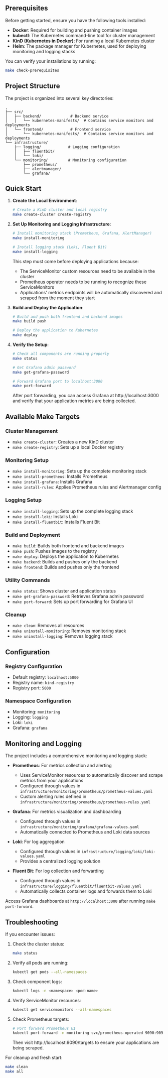 ## Prerequisites

Before getting started, ensure you have the following tools installed:

- **Docker**: Required for building and pushing container images
- **kubectl**: The Kubernetes command-line tool for cluster management
- **KinD (Kubernetes in Docker)**: For running a local Kubernetes cluster
- **Helm**: The package manager for Kubernetes, used for deploying monitoring and logging stacks

You can verify your installations by running:
```bash
make check-prerequisites
```

## Project Structure

The project is organized into several key directories:

```
.
├── src/
│   ├── backend/             # Backend service
│   │   └── kubernetes-manifests/  # Contains service monitors and deployments
│   └── frontend/            # Frontend service
│       └── kubernetes-manifests/  # Contains service monitors and deployments
└── infrastructure/
    ├── logging/            # Logging configuration
    │   ├── fluentbit/
    │   └── loki/
    └── monitoring/         # Monitoring configuration
        ├── prometheus/
        ├── alertmanager/
        └── grafana/
```

## Quick Start

1. **Create the Local Environment**:
   ```bash
   # Create a KinD cluster and local registry
   make create-cluster create-registry
   ```

2. **Set Up Monitoring and Logging Infrastructure**:
   ```bash
   # Install monitoring stack (Prometheus, Grafana, AlertManager)
   make install-monitoring
   
   # Install logging stack (Loki, Fluent Bit)
   make install-logging
   ```

   This step must come before deploying applications because:
   - The ServiceMonitor custom resources need to be available in the cluster
   - Prometheus operator needs to be running to recognize these ServiceMonitors
   - Applications' metrics endpoints will be automatically discovered and scraped from the moment they start

3. **Build and Deploy the Application**:
   ```bash
   # Build and push both frontend and backend images
   make build push
   
   # Deploy the application to Kubernetes
   make deploy
   ```

4. **Verify the Setup**:
   ```bash
   # Check all components are running properly
   make status
   
   # Get Grafana admin password
   make get-grafana-password
   
   # Forward Grafana port to localhost:3000
   make port-forward
   ```

   After port forwarding, you can access Grafana at http://localhost:3000 and verify that your application metrics are being collected.

## Available Make Targets

### Cluster Management
- `make create-cluster`: Creates a new KinD cluster
- `make create-registry`: Sets up a local Docker registry

### Monitoring Setup
- `make install-monitoring`: Sets up the complete monitoring stack
- `make install-prometheus`: Installs Prometheus
- `make install-grafana`: Installs Grafana
- `make install-rules`: Applies Prometheus rules and Alertmanager config

### Logging Setup
- `make install-logging`: Sets up the complete logging stack
- `make install-loki`: Installs Loki
- `make install-fluentbit`: Installs Fluent Bit

### Build and Deployment
- `make build`: Builds both frontend and backend images
- `make push`: Pushes images to the registry
- `make deploy`: Deploys the application to Kubernetes
- `make backend`: Builds and pushes only the backend
- `make frontend`: Builds and pushes only the frontend

### Utility Commands
- `make status`: Shows cluster and application status
- `make get-grafana-password`: Retrieves Grafana admin password
- `make port-forward`: Sets up port forwarding for Grafana UI

### Cleanup
- `make clean`: Removes all resources
- `make uninstall-monitoring`: Removes monitoring stack
- `make uninstall-logging`: Removes logging stack

## Configuration

### Registry Configuration
- Default registry: `localhost:5000`
- Registry name: `kind-registry`
- Registry port: `5000`

### Namespace Configuration
- Monitoring: `monitoring`
- Logging: `logging`
- Loki: `loki`
- Grafana: `grafana`

## Monitoring and Logging

The project includes a comprehensive monitoring and logging stack:

- **Prometheus**: For metrics collection and alerting
  - Uses ServiceMonitor resources to automatically discover and scrape metrics from your applications
  - Configured through values in `infrastructure/monitoring/prometheus/prometheus-values.yaml`
  - Custom alerting rules defined in `infrastructure/monitoring/prometheus/prometheus-rules.yaml`

- **Grafana**: For metrics visualization and dashboarding
  - Configured through values in `infrastructure/monitoring/grafana/grafana-values.yaml`
  - Automatically connected to Prometheus and Loki data sources

- **Loki**: For log aggregation
  - Configured through values in `infrastructure/logging/loki/loki-values.yaml`
  - Provides a centralized logging solution

- **Fluent Bit**: For log collection and forwarding
  - Configured through values in `infrastructure/logging/fluentbit/fluentbit-values.yaml`
  - Automatically collects container logs and forwards them to Loki

Access Grafana dashboards at `http://localhost:3000` after running `make port-forward`.

## Troubleshooting

If you encounter issues:

1. Check the cluster status:
   ```bash
   make status
   ```

2. Verify all pods are running:
   ```bash
   kubectl get pods --all-namespaces
   ```

3. Check component logs:
   ```bash
   kubectl logs -n <namespace> <pod-name>
   ```

4. Verify ServiceMonitor resources:
   ```bash
   kubectl get servicemonitors --all-namespaces
   ```

5. Check Prometheus targets:
   ```bash
   # Port forward Prometheus UI
   kubectl port-forward -n monitoring svc/prometheus-operated 9090:9090
   ```
   Then visit http://localhost:9090/targets to ensure your applications are being scraped.

For cleanup and fresh start:
```bash
make clean
make all
```
